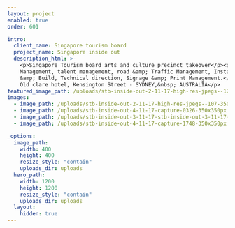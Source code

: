 ```yaml
---
layout: project
enabled: true
order: 601

intro:
  client_name: Singapore tourism board
  project_name: Singapore inside out
  description_html: >-
    <p>Singapore Tourism board arts and culture precinct takeover</p><p>Event
    Management, talent management, road &amp; Traffic Management, Installation
    &amp; Build, Technical direction, Signage &amp; Print Management.</p><p>The
    Old clare hotel, Kensington Street - SYDNEY,&nbsp; AUSTRALIA</p>
featured_image_path: /uploads/stb-inside-out-2-11-17-high-res-jpegs--128-1000x1000px.jpg
images:
  - image_path: /uploads/stb-inside-out-2-11-17-high-res-jpegs--107-350x350px.jpg
  - image_path: /uploads/stb-inside-out-4-11-17-capture-0326-350x350px.jpg
  - image_path: /uploads/stb-inside-out-3-11-17-stb-inside-out-3-11-17-1241-350x350px.jpg
  - image_path: /uploads/stb-inside-out-4-11-17-capture-1748-350x350px.jpg

_options:
  image_path:
    width: 400
    height: 400
    resize_style: "contain"
    uploads_dir: uploads
  hero_path:
    width: 1200
    height: 1200
    resize_style: "contain"
    uploads_dir: uploads
  layout:
    hidden: true
---
```

